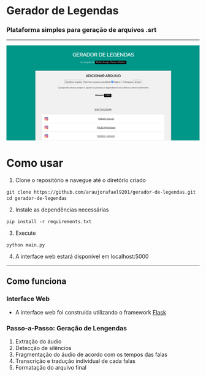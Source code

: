 # Gerador de Legendas
### Plataforma simples para geração de arquivos .srt
---

![Tela Inicial](./img/telainicial.png) 
# Como usar
1. Clone o repositório e navegue até o diretório criado

```
git clone https://github.com/araujorafael9201/gerador-de-legendas.git 
cd gerador-de-legendas
```
2. Instale as dependências necessárias
```
pip install -r requirements.txt
```
3. Execute
```
python main.py
```
4. A interface web estará disponível em localhost:5000
---
## Como funciona
### Interface Web
- A interface web foi construída utilizando o framework [Flask](https://flask.palletsprojects.com/en/2.2.x/)
### Passo-a-Passo: Geração de Lengendas
1. Extração do áudio
2. Detecção de silêncios
3. Fragmentação do áudio de acordo com os tempos das falas
4. Transcrição e tradução individual de cada falas
5. Formatação do arquivo final
